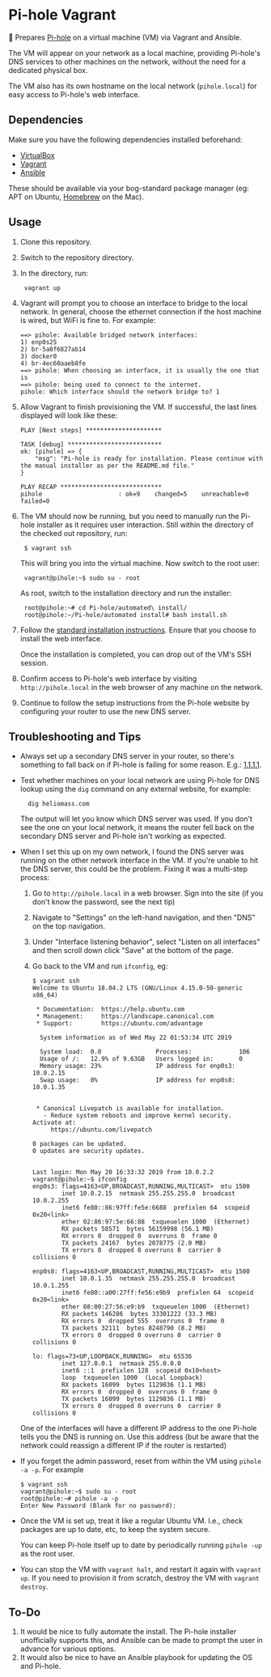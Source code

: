 # Pi-hole Vagrant

🥧 Prepares [Pi-hole](https://pi-hole.net) on a virtual machine (VM) via Vagrant and Ansible.

The VM will appear on your network as a local machine, providing Pi-hole's DNS services to other machines on the network, without the need for a dedicated physical box.

The VM also has its own hostname on the local network (`pihole.local`) for easy access to Pi-hole's web interface.

## Dependencies

Make sure you have the following dependencies installed beforehand:

* [VirtualBox](https://www.virtualbox.org)
* [Vagrant](https://www.vagrantup.com)
* [Ansible](https://www.ansible.com)

These should be available via your bog-standard package manager (eg: APT on Ubuntu, [Homebrew](https://brew.sh) on the Mac).

## Usage

1. Clone this repository.

2. Switch to the repository directory.

3. In the directory, run:

        vagrant up
        
4. Vagrant will prompt you to choose an interface to bridge to the local network. In general, choose the ethernet connection if the host machine is wired, but WiFi is fine to. For example:

    ```
    ==> pihole: Available bridged network interfaces:
    1) enp0s25
    2) br-5a8f6827ab14
    3) docker0
    4) br-4ec60aaeb8fe
    ==> pihole: When choosing an interface, it is usually the one that is
    ==> pihole: being used to connect to the internet.
    pihole: Which interface should the network bridge to? 1
    ```
    
5. Allow Vagrant to finish provisioning the VM. If successful, the last lines displayed will look like these:

    ```
    PLAY [Next steps] *********************

    TASK [debug] **************************
    ok: [pihole] => {
        "msg": "Pi-hole is ready for installation. Please continue with the manual installer as per the README.md file."
    }

    PLAY RECAP ****************************
    pihole                     : ok=9    changed=5    unreachable=0    failed=0
    ```
    
6. The VM should now be running, but you need to manually run the Pi-hole installer as it requires user interaction. Still within the directory of the checked out repository, run:

        $ vagrant ssh
        
    This will bring you into the virtual machine. Now switch to the root user:
    
        vagrant@pihole:~$ sudo su - root
        
    As root, switch to the installation directory and run the installer:
    
        root@pihole:~# cd Pi-hole/automated\ install/
        root@pihole:~/Pi-hole/automated install# bash install.sh
        
7. Follow the [standard installation instructions](https://github.com/pi-hole/pi-hole/#one-step-automated-install). Ensure that you choose to install the web interface.

    Once the installation is completed, you can drop out of the VM's SSH session.
    
8. Confirm access to Pi-hole's web interface by visiting `http://pihole.local` in the web browser of any machine on the network.

9. Continue to follow the setup instructions from the Pi-hole website by configuring your router to use the new DNS server.

## Troubleshooting and Tips

* Always set up a secondary DNS server in your router, so there's something to fall back on if Pi-hole is failing for some reason. E.g.: [1.1.1.1](https://1.1.1.1).

* Test whether machines on your local network are using Pi-hole for DNS lookup using the `dig` command on any external website, for example:

        dig heliomass.com
        
    The output will let you know which DNS server was used. If you don't see the one on your local network, it means the router fell back on the secondary DNS server and Pi-hole isn't working as expected.
    
* When I set this up on my own network, I found the DNS server was running on the other network interface in the VM. If you're unable to hit the DNS server, this could be the problem. Fixing it was a multi-step process:

    1. Go to `http://pihole.local` in a web browser. Sign into the site (if you don't know the password, see the next tip)
    
    2. Navigate to "Settings" on the left-hand navigation, and then "DNS" on the top navigation.
    
    3. Under "Interface listening behavior", select "Listen on all interfaces" and then scroll down click "Save" at the bottom of the page.
    
    4. Go back to the VM and run `ifconfig`, eg:
    
        ```
        $ vagrant ssh
        Welcome to Ubuntu 18.04.2 LTS (GNU/Linux 4.15.0-50-generic x86_64)

         * Documentation:  https://help.ubuntu.com
         * Management:     https://landscape.canonical.com
         * Support:        https://ubuntu.com/advantage

          System information as of Wed May 22 01:53:34 UTC 2019

          System load:  0.0               Processes:             106
          Usage of /:   12.9% of 9.63GB   Users logged in:       0
          Memory usage: 23%               IP address for enp0s3: 10.0.2.15
          Swap usage:   0%                IP address for enp0s8: 10.0.1.35


         * Canonical Livepatch is available for installation.
           - Reduce system reboots and improve kernel security. Activate at:
             https://ubuntu.com/livepatch

        0 packages can be updated.
        0 updates are security updates.


        Last login: Mon May 20 16:33:32 2019 from 10.0.2.2
        vagrant@pihole:~$ ifconfig
        enp0s3: flags=4163<UP,BROADCAST,RUNNING,MULTICAST>  mtu 1500
                inet 10.0.2.15  netmask 255.255.255.0  broadcast 10.0.2.255
                inet6 fe80::86:97ff:fe5e:6688  prefixlen 64  scopeid 0x20<link>
                ether 02:86:97:5e:66:88  txqueuelen 1000  (Ethernet)
                RX packets 58571  bytes 56159998 (56.1 MB)
                RX errors 0  dropped 0  overruns 0  frame 0
                TX packets 24167  bytes 2078775 (2.0 MB)
                TX errors 0  dropped 0 overruns 0  carrier 0  collisions 0

        enp0s8: flags=4163<UP,BROADCAST,RUNNING,MULTICAST>  mtu 1500
                inet 10.0.1.35  netmask 255.255.255.0  broadcast 10.0.1.255
                inet6 fe80::a00:27ff:fe56:e9b9  prefixlen 64  scopeid 0x20<link>
                ether 08:00:27:56:e9:b9  txqueuelen 1000  (Ethernet)
                RX packets 146286  bytes 33301222 (33.3 MB)
                RX errors 0  dropped 555  overruns 0  frame 0
                TX packets 32111  bytes 8248790 (8.2 MB)
                TX errors 0  dropped 0 overruns 0  carrier 0  collisions 0

        lo: flags=73<UP,LOOPBACK,RUNNING>  mtu 65536
                inet 127.0.0.1  netmask 255.0.0.0
                inet6 ::1  prefixlen 128  scopeid 0x10<host>
                loop  txqueuelen 1000  (Local Loopback)
                RX packets 16099  bytes 1129836 (1.1 MB)
                RX errors 0  dropped 0  overruns 0  frame 0
                TX packets 16099  bytes 1129836 (1.1 MB)
                TX errors 0  dropped 0 overruns 0  carrier 0  collisions 0
        ```

    One of the interfaces will have a different IP address to the one Pi-hole tells you the DNS is running on. Use this address (but be aware that the network could reassign a different IP if the router is restarted)

* If you forget the admin password, reset from within the VM using `pihole -a -p`. For example

    ```
    $ vagrant ssh
    vagrant@pihole:~$ sudo su - root
    root@pihole:~# pihole -a -p
    Enter New Password (Blank for no password):
    ```
    
* Once the VM is set up, treat it like a regular Ubuntu VM. I.e., check packages are up to date, etc, to keep the system secure.

    You can keep Pi-hole itself up to date by periodically running `pihole -up` as the root user.
    
* You can stop the VM with `vagrant halt`, and restart it again with `vagrant up`. If you need to provision it from scratch, destroy the VM with `vagrant destroy`.

## To-Do

1. It would be nice to fully automate the install. The Pi-hole installer unofficially supports this, and Ansible can be made to prompt the user in advance for various options.
2. It would also be nice to have an Ansible playbook for updating the OS and Pi-hole.
